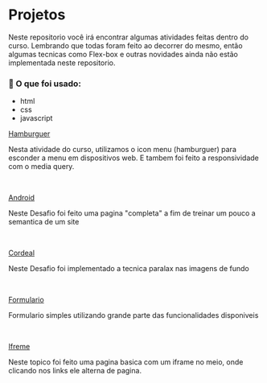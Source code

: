 # Projetos
Neste repositorio você irá encontrar algumas atividades feitas dentro do curso. 
Lembrando que todas foram feito ao decorrer do mesmo, então algumas tecnicas como Flex-box e outras novidades ainda não estão implementada neste repositorio.

### 📄 O que foi usado:

- html
- css
- javascript

<a href="https://abnersantos25.github.io/HTML-CSS/exercicios/ex026/mq005/index.html" target="_blank">Hamburguer</a>
<p>Nesta atividade do curso, utilizamos o icon menu (hamburguer) para esconder a menu em dispositivos web. E tambem foi feito a responsividade com o media query.</p>
<br>

<a href="https://abnersantos25.github.io/HTML-CSS/Dessafio/Site%20Android/GROUPING_TAGS%20copy.html" target="_blank">Android </a>
<p>Neste Desafio foi feito uma pagina "completa" a fim de treinar um pouco a semantica de um site</p>
<br>

<a href="https://abnersantos25.github.io/HTML-CSS/Dessafio/Site%20Cordeal/cordeal.html" target="_blank">Cordeal</a>
<p>Neste Desafio foi implementado a tecnica paralax nas imagens de fundo</p>
<br>

<a href="https://abnersantos25.github.io/HTML-CSS/exercicios/ex25/formulario01.html" target="_blank">Formulario</a>
<p>Formulario simples utilizando grande parte das funcionalidades disponiveis</p>
<br>

<a href="https://abnersantos25.github.io/HTML-CSS/exercicios/ex24/iframe.html" target="_blank">Ifreme</a>
<p>Neste topico foi feito uma pagina basica com um iframe no meio, onde clicando nos links ele alterna de pagina.</p>
